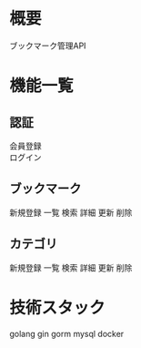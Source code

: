 # 概要
 ブックマーク管理API

# 機能一覧
## 認証
  会員登録  
  ログイン  
## ブックマーク
  新規登録
  一覧
  検索
  詳細
  更新
  削除
## カテゴリ
  新規登録
  一覧
  検索
  詳細
  更新
  削除
  
# 技術スタック
  golang
  gin
  gorm
  mysql
  docker
  
